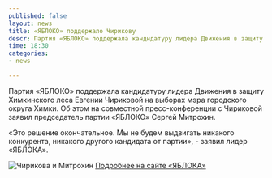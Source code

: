 ```yaml
---
published: false
layout: news
title: «ЯБЛОКО» поддержало Чирикову
descr: Партия «ЯБЛОКО» поддержала кандидатуру лидера Движения в защиту Химкинского леса Евгении Чириковой на выборах мэра городского округа Химки.
time: 18:30
categories:
- news

---
```


Партия «ЯБЛОКО» поддержала кандидатуру лидера Движения в защиту Химкинского леса Евгении Чириковой на выборах мэра городского округа Химки. Об этом на совместной пресс-конференции с Чириковой заявил председатель партии «ЯБЛОКО» Сергей Митрохин.

«Это решение окончательное. Мы не будем выдвигать никакого конкурента, никакого другого кандидата от партии», - заявил лидер «ЯБЛОКА».

![Чирикова и Митрохин](http://www.yabloko.ru/files/u3/interfax-23-08-12-1.jpg)
[Подробнее на сайте «ЯБЛОКА»](http://www.yabloko.ru/news/2012/08/23)